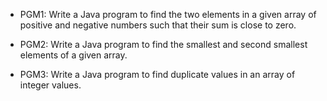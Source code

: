 - PGM1: Write a Java program to find the two elements in a given array of positive and negative numbers such that their sum is close to zero.

- PGM2: Write a Java program to find the smallest and second smallest elements of a given array.

- PGM3: Write a Java program to find duplicate values in an array of integer values.
